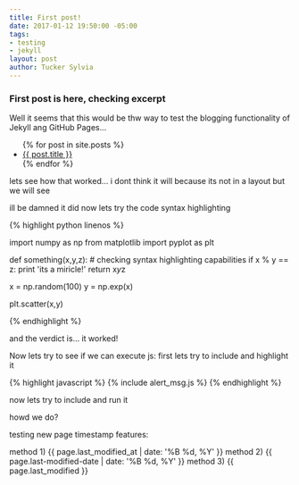 ```yaml
---
title: First post!
date: 2017-01-12 19:50:00 -05:00
tags:
- testing
- jekyll
layout: post
author: Tucker Sylvia
---
```


### First post is here, checking excerpt

Well it seems that this would be thw way to test the blogging functionality of Jekyll ang GitHub Pages...


<ul>
  {% for post in site.posts %}
    <li>
      <a href="{{ post.url }}">{{ post.title }}</a>
    </li>
  {% endfor %}
</ul>

lets see how that worked... i dont think it will because its not in a layout but we will see

ill be damned it did now lets try the code syntax highlighting

{% highlight python linenos %}

import numpy as np
from matplotlib import pyplot as plt

def something(x,y,z):
    # checking syntax highlighting capabilities
    if x % y == z:
        print 'its a miricle!'
        return x*y*z

x = np.random(100)
y = np.exp(x)

plt.scatter(x,y)

{% endhighlight %}

and the verdict is... it worked!

Now lets try to see if we can execute js:
first lets try to include and highlight it

{% highlight javascript %}
{% include alert_msg.js %}
{% endhighlight %}

now lets try to include and run it

<script type="text/javascript" charset="utf-8">
  $(document).ready(function(){
    $("#submit").click(function(e){
      {% include alert_msg.js %}
      return false;
    })
  });
</script>

howd we do?

testing new page timestamp features:

method 1) {{ page.last_modified_at | date: '%B %d, %Y' }}
method 2) {{ page.last-modified-date | date: '%B %d, %Y' }}
method 3) {{ page.last_modified }}
